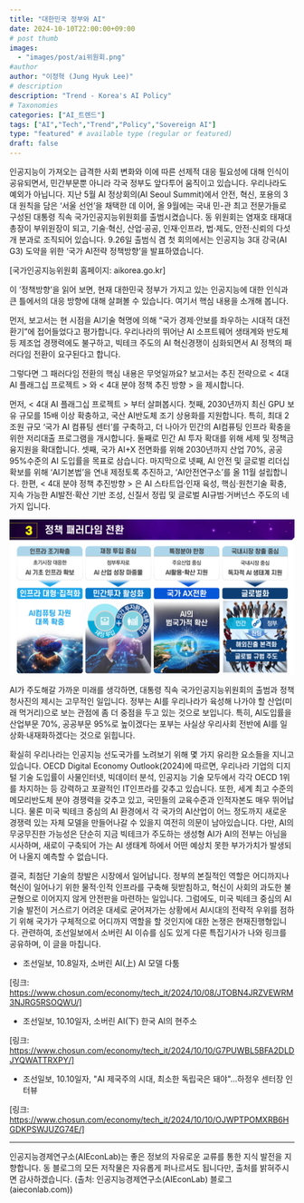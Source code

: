 ```yaml
---
title: "대한민국 정부와 AI"
date: 2024-10-10T22:00:00+09:00
# post thumb
images:
  - "images/post/ai위원회.png"
#author
author: "이정혁 (Jung Hyuk Lee)"
# description
description: "Trend - Korea's AI Policy"
# Taxonomies
categories: ["AI_트렌드"]
tags: ["AI","Tech","Trend","Policy","Sovereign AI"]
type: "featured" # available type (regular or featured)
draft: false
---
```


인공지능이 가져오는 급격한 사회 변화와 이에 따른 선제적 대응 필요성에 대해 인식이 공유되면서, 민간부문뿐 아니라 각국 정부도 앞다투어 움직이고 있습니다. 
우리나라도 예외가 아닙니다. 지난 5월 AI 정상회의(AI Seoul Summit)에서 안전, 혁신, 포용의 3대 원칙을 담은 ‘서울 선언’을 채택한 데 이어, 
올 9월에는 국내 민-관 최고 전문가들로 구성된 대통령 직속 국가인공지능위원회를 출범시켰습니다. 
동 위원회는 염재호 태재대 총장이 부위원장이 되고, 기술·혁신, 산업·공공, 인재·인프라, 법·제도, 안전·신뢰의 다섯 개 분과로 조직되어 있습니다. 
9.26일 출범식 겸 첫 회의에서는 인공지능 3대 강국(AI G3) 도약을 위한 ‘국가 AI전략 정책방향’을 발표하였습니다.

  [국가인공지능위원회 홈페이지: aikorea.go.kr]

이 ‘정책방향’을 읽어 보면, 현재 대한민국 정부가 가지고 있는 인공지능에 대한 인식과 큰 틀에서의 대응 방향에 대해 살펴볼 수 있습니다. 여기서 핵심 내용을 소개해 봅니다. 

먼저, 보고서는 현 시점을 AI기술 혁명에 의해 “국가 경제·안보를 좌우하는 시대적 대전환기”에 접어들었다고 평가합니다. 
우리나라의 뛰어난 AI 소프트웨어 생태계와 반도체 등 제조업 경쟁력에도 불구하고, 빅테크 주도의 AI 혁신경쟁이 심화되면서 AI 정책의 패러다임 전환이 요구된다고 합니다.

그렇다면 그 패러다임 전환의 핵심 내용은 무엇일까요? 
보고서는 추진 전략으로 < 4대 AI 플래그십 프로젝트 > 와 < 4대 분야 정책 추진 방향 > 을 제시합니다. 

먼저, < 4대 AI 플래그십 프로젝트 > 부터 살펴봅시다. 첫째, 2030년까지 최신 GPU 보유 규모를 15배 이상 확충하고, 국산 AI반도체 조기 상용화를 지원합니다. 
특히, 최대 2조원 규모 ‘국가 AI 컴퓨팅 센터’를 구축하고, 더 나아가 민간의 AI컴퓨팅 인프라 확충을 위한 저리대출 프로그램을 개시합니다. 
둘째로 민간 AI 투자 확대를 위해 세제 및 정책금융지원을 확대합니다. 
셋째, 국가 AI+X 전면화를 위해 2030년까지 산업 70%, 공공 95%수준의 AI 도입률을 목표로 삼습니다. 
마지막으로 넷째, AI 안전 및 글로벌 리더십 확보를 위해 ‘AI기본법’을 연내 제정토록 추진하고, ‘AI안전연구소’를 올 11월 설립합니다. 
한편, < 4대 분야 정책 추진방향 > 은 AI 스타트업·인재 육성, 핵심·원천기술 확충, 지속 가능한 AI발전·확산 기반 조성, 신질서 정립 및 글로벌 AI규범·거버넌스 주도의 네 가지 입니다. 

![국가 AI전략 정책방향](https://raw.githubusercontent.com/aieconlab/aieconlab.github.io/main/assets/images/post/ai_policy.png)

AI가 주도해갈 가까운 미래를 생각하면, 대통령 직속 국가인공지능위원회의 출범과 정책 청사진의 제시는 고무적인 일입니다. 
정부는 AI를 우리나라가 육성해 나가야 할 산업(미래 먹거리)으로 보는 관점에 좀 더 중점을 두고 있는 것으로 보입니다. 
특히, AI도입률을 산업부문 70%, 공공부문 95%로 높이겠다는 포부는 사실상 우리사회 전반에 AI를 일상화·내재화하겠다는 것으로 읽힙니다.

확실히 우리나라는 인공지능 선도국가를 노려보기 위해 몇 가지 유리한 요소들을 지니고 있습니다. 
OECD Digital Economy Outlook(2024)에 따르면, 우리나라 기업의 디지털 기술 도입률이 사물인터넷, 빅데이터 분석, 인공지능 기술 모두에서 각각 OECD 1위를 차지하는 등 강력하고 포괄적인 IT인프라를 갖추고 있습니다. 
또한, 세계 최고 수준의 메모리반도체 분야 경쟁력을 갖추고 있고, 국민들의 교육수준과 인적자본도 매우 뛰어납니다. 
물론 미국 빅테크 중심의 AI 환경에서 각 국가의 AI산업이 어느 정도까지 새로운 경쟁력 있는 자체 모델을 만들어나갈 수 있을지 여전히 의문이 남아있습니다. 
다만, AI의 무궁무진한 가능성은 단순히 지금 빅테크가 주도하는 생성형 AI가 AI의 전부는 아님을 시사하며, 
새로이 구축되어 가는 AI 생태계 하에서 어떤 예상치 못한 부가가치가 발생되어 나올지 예측할 수 없습니다.

결국, 최첨단 기술의 창발은 시장에서 일어납니다. 
정부의 본질적인 역할은 어디까지나 혁신이 일어나기 위한 물적·인적 인프라를 구축해 뒷받침하고, 혁신이 사회의 과도한 불균형으로 이어지지 않게 안전판을 마련하는 일입니다. 
그럼에도, 미국 빅테크 중심의 AI 기술 발전이 거스르기 어려운 대세로 굳어져가는 상황에서 AI시대의 전략적 우위를 점하기 위해 국가가 구체적으로 어디까지 역할을 할 것인지에 대한 논쟁은 현재진행형입니다. 
관련하여, 조선일보에서 소버린 AI 이슈를 심도 있게 다룬 특집기사가 나와 링크를 공유하며, 이 글을 마칩니다.

- 조선일보, 10.8일자, 소버린 AI(上) AI 모델 다툼

[링크: https://www.chosun.com/economy/tech_it/2024/10/08/JTOBN4JRZVEWRM3NJRG5RSOQWU/]

- 조선일보, 10.10일자, 소버린 AI(下) 한국 AI의 현주소

[링크: https://www.chosun.com/economy/tech_it/2024/10/10/G7PUWBL5BFA2DLDJYQWATTRXPY/]

- 조선일보, 10.10일자, "AI 제국주의 시대, 최소한 독립국은 돼야"...하정우 센터장 인터뷰

[링크: https://www.chosun.com/economy/tech_it/2024/10/10/OJWPTPOMXRB6HGDKPSWJUZG74E/]

<hr>

인공지능경제연구소(AIEconLab)는 좋은 정보의 자유로운 교류를 통한 지식 발전을 지향합니다. 동 블로그의 모든 저작물은 자유롭게 퍼나르셔도 됩니다만, 출처를 밝혀주시면 감사하겠습니다. 
(출처: 인공지능경제연구소(AIEconLab) 블로그(aieconlab.com))
